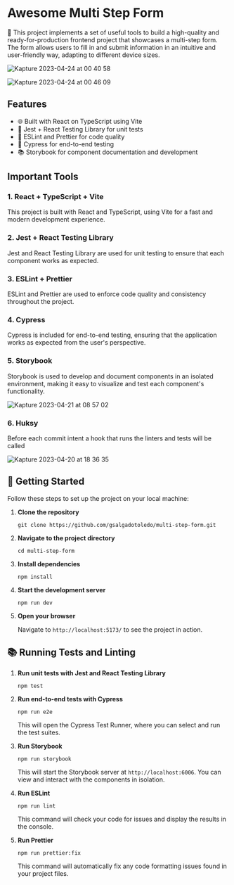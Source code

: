 # Awesome Multi Step Form

👋 This project implements a set of useful tools to build a high-quality and ready-for-production frontend project that showcases a multi-step form. The form allows users to fill in and submit information in an intuitive and user-friendly way, adapting to different device sizes.

![Kapture 2023-04-24 at 00 40 58](https://user-images.githubusercontent.com/1288502/233909568-455063c7-dbc5-4e32-a7d8-2422035c43fb.gif)

![Kapture 2023-04-24 at 00 46 09](https://user-images.githubusercontent.com/1288502/233909804-1ee59c21-f06d-4b31-9df5-15cbe682de4c.gif)


## Features

- 🌐 Built with React on TypeScript using Vite
- 🧪 Jest + React Testing Library for unit tests
- 🚨 ESLint and Prettier for code quality
- 🌲 Cypress for end-to-end testing
- 📚 Storybook for component documentation and development

## Important Tools

### 1. React + TypeScript + Vite

This project is built with React and TypeScript, using Vite for a fast and modern development experience.

### 2. Jest + React Testing Library

Jest and React Testing Library are used for unit testing to ensure that each component works as expected.

### 3. ESLint + Prettier

ESLint and Prettier are used to enforce code quality and consistency throughout the project.

### 4. Cypress

Cypress is included for end-to-end testing, ensuring that the application works as expected from the user's perspective.

### 5. Storybook

Storybook is used to develop and document components in an isolated environment, making it easy to visualize and test each component's functionality.

![Kapture 2023-04-21 at 08 57 02](https://user-images.githubusercontent.com/1288502/233655332-0534fdaf-55e0-4966-8acf-d3a6e49a0200.gif)

### 6. Huksy

Before each commit intent a hook that runs the linters and tests will be called

![Kapture 2023-04-20 at 18 36 35](https://user-images.githubusercontent.com/1288502/233508854-dd456699-4fd3-46c6-af8a-887cb57e8db8.gif)

## 🚀 Getting Started

Follow these steps to set up the project on your local machine:

1. **Clone the repository**

   ```
   git clone https://github.com/gsalgadotoledo/multi-step-form.git
   ```

2. **Navigate to the project directory**

   ```
   cd multi-step-form
   ```

3. **Install dependencies**

   ```
   npm install
   ```

4. **Start the development server**

   ```
   npm run dev
   ```

5. **Open your browser**

   Navigate to `http://localhost:5173/` to see the project in action.

## 📚 Running Tests and Linting

1. **Run unit tests with Jest and React Testing Library**

   ```
   npm test
   ```

2. **Run end-to-end tests with Cypress**

   ```
   npm run e2e
   ```

   This will open the Cypress Test Runner, where you can select and run the test suites.

3. **Run Storybook**

   ```
   npm run storybook
   ```

   This will start the Storybook server at `http://localhost:6006`. You can view and interact with the components in isolation.

4. **Run ESLint**

   ```
   npm run lint
   ```

   This command will check your code for issues and display the results in the console.

5. **Run Prettier**

   ```
   npm run prettier:fix
   ```

   This command will automatically fix any code formatting issues found in your project files.
